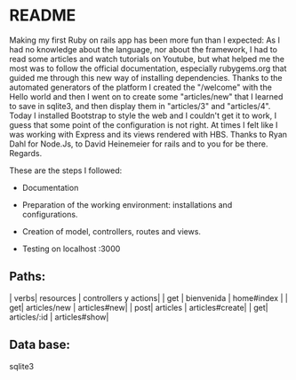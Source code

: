 # README

Making my first Ruby on rails app has been more fun than I expected: 
As I had no knowledge about the language, nor about the framework, I had to read some articles and watch tutorials on Youtube, but what helped me the most was to follow the official documentation, especially rubygems.org that guided me through this new way of installing dependencies. 
Thanks to the automated generators of the platform I created the "/welcome" with the Hello world and then I went on to create some "articles/new" that I learned to save in sqlite3, and then display them in "articles/3" and "articles/4". 
Today I installed Bootstrap to style the web and I couldn't get it to work, I guess that some point of the configuration is not right. 
At times I felt like I was working with Express and its views rendered with HBS. 
Thanks to Ryan Dahl for Node.Js, to David Heinemeier for rails and to you for be there.
Regards. 


These are the steps I followed:

* Documentation

* Preparation of the working environment: installations and configurations.

* Creation of model, controllers, routes and views.

* Testing on localhost :3000


## Paths:

| verbs| resources | controllers y actions| 
| get | bienvenida | home#index |
| get| articles/new | articles#new| 
| post| articles | articles#create| 
| get| articles/:id | articles#show| 

## Data base:
sqlite3
